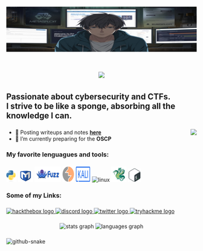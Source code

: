 [![MasterHead](assets/mybanner.jpeg)]()

###

<h1 align="center">
    <img src="https://readme-typing-svg.herokuapp.com/?font=Righteous&size=35&center=true&vCenter=true&width=500&height=70&duration=4000&lines=Hi+There!+👋;+I'm+Whare1!;" />
</h1>
<h2 align="left">Passionate about cybersecurity and CTFs.<br>I strive to be like a sponge, absorbing all the knowledge I can.</h2>


###

<img align="right" height="150" src="https://media2.giphy.com/media/v1.Y2lkPTc5MGI3NjExeHIyc3I5azgzMG93NzA2dDlsbHM5Z240c3hlZm54bHljNWp1c3E2aCZlcD12MV9pbnRlcm5hbF9naWZfYnlfaWQmY3Q9Zw/RttbeHaKO7rtvh9Vch/giphy.gif"  />

###


- 📝 Posting writeups and notes [**here**](https://whare1.github.io)
- 🔭 I’m currently preparing for the **OSCP**


###

<h3 align="left">My favorite lenguagues and tools:</h3>

###

<div align="left">
  <img src="assets/py.svg" height="30" alt="py"  />
  <img src="assets/msf.svg" alt="metasploit" width="40" height="30"/>
  <img src="assets/wf.svg" alt="wfuzz" width="70" height="40"/>
  <img src="assets/burp.svg" alt="burpsuite" width="30" height="40"/>
  <img src="assets/kalisito.svg" alt="kali" width="40" height="40"/>
  <img src="https://cdn.jsdelivr.net/gh/devicons/devicon/icons/linux/linux-original.svg" height="40" alt="linux"  />
  <img src="assets/hydra.svg" alt="hydra" width="40" height="40"/>
  <img src="assets/bash_icon.svg" alt="bash" width="35" height="35"/>
</div>

###
<h3 align="left">Some of my Links:</h4>

###

<div align="left">
  <a href="https://app.hackthebox.com/profile/2087281" target="_blank">
    <img src="https://img.shields.io/badge/HACKTHEBOX-green?style=for-the-badge&logo=hackthebox" height="35" alt="hackthebox logo" />
  </a>
  <a href="https://discord.com/users/.whare1" target="_blank">
    <img src="https://img.shields.io/static/v1?message=Discord&logo=discord&label=&color=7289DA&logoColor=white&labelColor=&style=for-the-badge" height="35" alt="discord logo" />
  </a>
  <a href="https://twitter.com/eswhare1" target="_blank">
    <img src="https://img.shields.io/badge/TWITTER-black?style=for-the-badge&logo=x" height="35" alt="twitter logo" />
  </a>
  <a href="https://tryhackme.com/p/whare1" target="_blank">
    <img src="https://img.shields.io/badge/TRYHACKME-red?style=for-the-badge&logo=tryhackme" height="35" alt="tryhackme logo" />
  </a>
</div>


###

<div align="center">
  <img src="https://github-readme-stats.vercel.app/api?username=whare1&hide_title=false&hide_rank=false&show_icons=true&include_all_commits=true&count_private=true&disable_animations=false&theme=dracula&locale=en&hide_border=false" height="150" alt="stats graph"  />
  <img src="https://github-readme-stats.vercel.app/api/top-langs?username=whare1&locale=en&hide_title=false&layout=compact&card_width=320&langs_count=5&theme=dracula&hide_border=false" height="150" alt="languages graph"  />
</div>

###

<picture>
  <source media="(prefers-color-scheme: dark)" srcset="https://raw.githubusercontent.com/tobiasmeyhoefer/tobiasmeyhoefer/output/github-snake-dark.svg" />
  <source media="(prefers-color-scheme: light)" srcset="https://raw.githubusercontent.com/tobiasmeyhoefer/tobiasmeyhoefer/output/github-snake.svg" />
  <img alt="github-snake" src="https://raw.githubusercontent.com/tobiasmeyhoefer/tobiasmeyhoefer/output/github-snake.svg" />
</picture>

###

